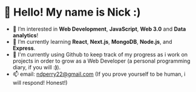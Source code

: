 # 👋 Hello! My name is Nick :)
- 👀 I’m interested in **Web Development**, **JavaScript**, **Web 3.0** and **Data analytics**!
- 🌱 I’m currently learning **React**, **Next.js**, **MongoDB**, **Node.js**, and **Express**. 
- 💞️ I'm currently using Github to keep track of my progress as i work on projects in order to grow as a Web Developer (a personal programming diary, if you will **:)**).
- 📫 email: ndperry22@gmail.com (If you prove yourself to be human, i will respond! Honest!)


